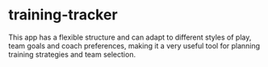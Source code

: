 # training-tracker
This app has a flexible structure and can adapt to different styles of play, team goals and coach preferences, making it a very useful tool for planning training strategies and team selection.
